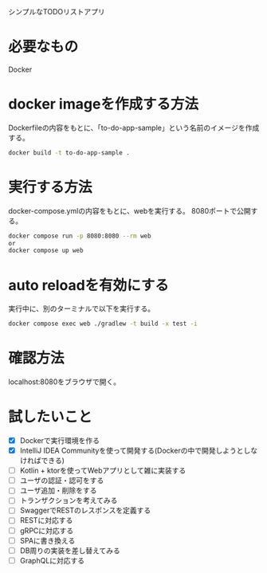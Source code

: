シンプルなTODOリストアプリ

# 必要なもの
Docker

# docker imageを作成する方法
Dockerfileの内容をもとに、「to-do-app-sample」という名前のイメージを作成する。
```sh
docker build -t to-do-app-sample .
```

# 実行する方法
docker-compose.ymlの内容をもとに、webを実行する。
8080ポートで公開する。
```sh
docker compose run -p 8080:8080 --rm web
or
docker compose up web
```

# auto reloadを有効にする
実行中に、別のターミナルで以下を実行する。
```sh
docker compose exec web ./gradlew -t build -x test -i
```

# 確認方法
localhost:8080をブラウザで開く。

# 試したいこと
- [x] Dockerで実行環境を作る
- [x] IntelliJ IDEA Communityを使って開発する(Dockerの中で開発しようとしなければできる)
- [ ] Kotlin + ktorを使ってWebアプリとして雑に実装する
- [ ] ユーザの認証・認可をする
- [ ] ユーザ追加・削除をする
- [ ] トランザクションを考えてみる
- [ ] SwaggerでRESTのレスポンスを定義する
- [ ] RESTに対応する
- [ ] gRPCに対応する
- [ ] SPAに書き換える
- [ ] DB周りの実装を差し替えてみる
- [ ] GraphQLに対応する
